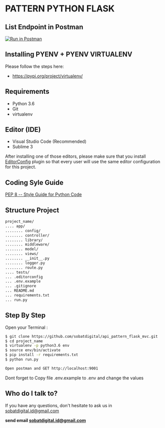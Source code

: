 # PATTERN PYTHON FLASK


## List Endpoint in Postman

[![Run in Postman](https://run.pstmn.io/button.svg)](https://app.getpostman.com/run-collection/483c8e75f7c16e19232b)

## Installing PYENV + PYENV VIRTUALENV

Please follow the steps here:

* https://pypi.org/project/virtualenv/

## Requirements
- Python 3.6
- Git
- virtualenv

## Editor (IDE)
- Visual Studio Code (Recommended)
- Sublime 3

After installing one of those editors, please make sure that you install [EditorConfig](http://editorconfig.org/) plugin so that every user will use the same editor configuration for this project.

## Coding Syle Guide

[PEP 8 -- Style Guide for Python Code](https://www.python.org/dev/peps/pep-0008/)

## Structure Project
```sh
project_name/
.... app/
........ config/
........ controller/
........ library/
........ middleware/
........ model/
........ views/
........ __init__.py
........ logger.py
........ route.py
.... tests/
... .editorconfig
... .env.example
... .gitignore
... README.md
... requirements.txt
... run.py
```

## Step By Step
Open your Terminal :
```sh
$ git clone https://github.com/sobatdigital/api_pattern_flask_mvc.git
$ cd project_name
$ virtualenv -p python3.6 env
$ source env/bin/activate
$ pip install -r requirements.txt
$ python run.py

Open postman and GET http://localhost:9001
```
Dont forget to Copy file .env.example to .env and change the values

## Who do I talk to? ##

If you have any questions, don't hesitate to ask us in  <sobatdigital.id@gmail.com>


**send email sobatdigital.id@gmail.com**
